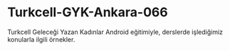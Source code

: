 # Turkcell-GYK-Ankara-066
Turkcell Geleceği Yazan Kadınlar Android eğitimiyle, derslerde işlediğimiz konularla ilgili örnekler.

